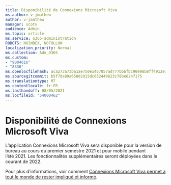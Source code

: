 ```yaml
---
title: Disponibilité de Connexions Microsoft Viva
ms.author: v-jmathew
author: v-jmathew
manager: scotv
audience: Admin
ms.topic: article
ms.service: o365-administration
ROBOTS: NOINDEX, NOFOLLOW
localization_priority: Normal
ms.collection: Adm_O365
ms.custom:
- "9004616"
- "8336"
ms.openlocfilehash: aca273a73ba1ae750e1467857ad777bbbfbc90e98b8ff4912e7acef498010221
ms.sourcegitcommit: b5f7da89a650d2915dc652449623c78be6247175
ms.translationtype: MT
ms.contentlocale: fr-FR
ms.lasthandoff: 08/05/2021
ms.locfileid: "54000462"
---
```

# <a name="microsoft-viva-connections-availability"></a>Disponibilité de Connexions Microsoft Viva

L’application Connexions Microsoft Viva sera disponible pour la version de bureau au cours du premier semestre 2021 et pour mobile pendant l’été 2021. Les fonctionnalités supplémentaires seront déployées dans le courant de 2022.

Pour plus d’informations, voir comment [Connexions Microsoft Viva permet à tout le monde de rester impliqué et informé](https://techcommunity.microsoft.com/t5/microsoft-viva-blog/microsoft-viva-connections-helps-everyone-to-stay-engaged-and/ba-p/2107009).
